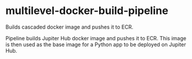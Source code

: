 # multilevel-docker-build-pipeline
Builds cascaded docker image and pushes it to ECR.

Pipeline builds Jupiter Hub docker image and pushes it to ECR. This image is then used as the base image for a Python app to be deployed on Jupiter Hub.
